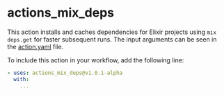 # actions_mix_deps

This action installs and caches dependencies for Elixir projects using `mix deps.get` for faster subsequent runs. The input arguments can be seen in the [action.yaml](action.yaml) file.

To include this action in your workflow, add the following line:

```yaml
- uses: actions_mix_deps@v1.0.1-alpha
  with:
    ...
```
